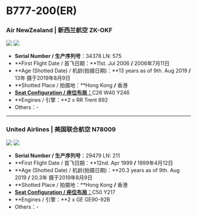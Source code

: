# B777-200(ER)

### Air NewZealand | 新西兰航空     ZK-OKF

![](http://cdn.eternityqjl.top/B772_NZ_ZK-OKF_2.jpg)
![](http://cdn.eternityqjl.top/B772_NZ_ZK-OKF_1.jpg)

- **Serial Number / 生产序列号**：34378  LN: 575
- **First Flight Date / 首飞日期：**11st. Jul 2006  **/**  2006年7月11日
- **Age (Shotted Date) / 机龄(拍摄日期)：**13 years as of 9th. Aug 2019  **/**  13年  摄于2019年8月9日
- **Shotted Place / 拍摄地：**Hong Kong  **/**  香港
- [**Seat Configuration / 座位布局：**](https://www.airnewzealand.cn/seat-map-boeing-777-200)C26 W40 Y246
- **Engines / 引擎：**2 x RR Trent 892
- Others：-

****

### United Airlines | 美国联合航空     N78009

![](http://cdn.eternityqjl.top/B772_UA_N78009_1.jpg)
![](http://cdn.eternityqjl.top/B772_UA_N78009_2.jpg)

- **Serial Number / 生产序列号**：29479  LN: 211
- **First Flight Date / 首飞日期：**12nd. Apr 1999  **/**  1999年4月12日
- **Age (Shotted Date) / 机龄(拍摄日期)：**20.3 years as of 9th. Aug 2019  **/**  20.3年  摄于2019年8月9日
- **Shotted Place / 拍摄地：**Hong Kong  **/**  香港
- [**Seat Configuration / 座位布局：**](https://www.united.com/web/zh-CN/content/travel/inflight/aircraft/777/200/default.aspx)C50 Y217
- **Engines / 引擎：**2 x GE GE90-92B
- Others：-